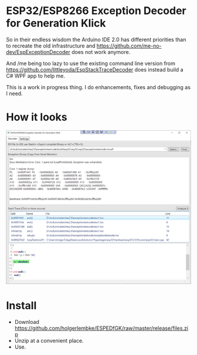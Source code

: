 # ESP32/ESP8266 Exception Decoder for Generation Klick

So in their endless wisdom the Arduino IDE 2.0 has different priorities than to recreate the 
old infrastructure and https://github.com/me-no-dev/EspExceptionDecoder does not work anymore.

And /me being too lazy to use the existing command line version from 
https://github.com/littleyoda/EspStackTraceDecoder does instead build a C# WPF app to help me.

This is a work in progress thing. I do enhancements, fixes and debugging as I need. 

# How it looks

![this is it](https://raw.githubusercontent.com/holgerlembke/ESPEDfGK/master/screenshots/screen.png)

# Install

* Download https://github.com/holgerlembke/ESPEDfGK/raw/master/release/files.zip
* Unzip at a convenient place.
* Use.